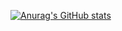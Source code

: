 [![Anurag's GitHub stats](https://github-readme-stats.vercel.app/api?username=kach0w&show_icons=true&bg_color=00172d&icon_color=ffffff&title_color=ffffff&text_color=ffffff)](https://github.com/kach0w/github-readme-stats)

